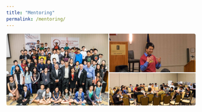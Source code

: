 ```yaml
---
title: "Mentoring"
permalink: /mentoring/
---
```

<p><img src="/assets/images/activities/mentoring3.jpg"></p>
